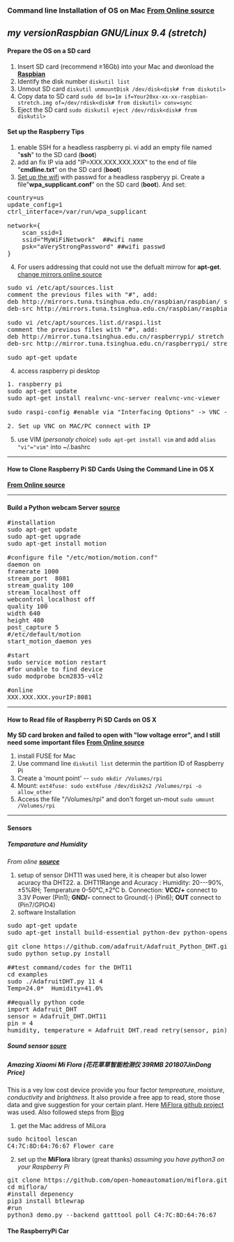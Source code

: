 ### Command line Installation of OS on Mac  [**From Online source**](https://www.raspberrypi.org/documentation/installation/installing-images/mac.md)
*my versionRaspbian GNU/Linux 9.4 (stretch)*
--------
#### Prepare the OS on a SD card

1. Insert SD card (recommend ≥16Gb) into your Mac and dwonload the [**Raspbian**](https://www.raspberrypi.org/downloads/raspbian/)
2. Identify the disk number `diskutil list`
3. Unmout SD card `diskutil unmountDisk /dev/disk<disk# from diskutil> `
4. Copy data to SD card `sudo dd bs=1m if=Your20xx-xx-xx-raspbian-stretch.img of=/dev/rdisk<disk# from diskutil> conv=sync`
5. Eject the SD card `sudo diskutil eject /dev/rdisk<disk# from diskutil>`


#### Set up the Raspberry Tips
1. enable SSH for a headless raspberry pi. vi add an empty file named "**ssh**" to the SD card (**boot**)
2. add an fix IP via add "IP=XXX.XXX.XXX.XXX" to the end of file "**cmdline.txt**" on the SD card (**boot**)
3. [Set up the wifi](https://www.raspberrypi-spy.co.uk/2017/04/manually-setting-up-pi-wifi-using-wpa_supplicant-conf/) with passwd for a headless raspberyy pi. Create a file"**wpa_supplicant.conf**" on the SD card (**boot**). And set:      
<pre>
country=us
update_config=1
ctrl_interface=/var/run/wpa_supplicant

network={
	scan_ssid=1
	ssid="MyWiFiNetwork"  ##wifi name
	psk="aVeryStrongPassword" ##wifi passwd
}
</pre>   
4. For users addressing that could not use the defualt mirrow for **apt-get**. [change mirrors online source](https://blog.csdn.net/la9998372/article/details/77886806/)
<pre>
sudo vi /etc/apt/sources.list
comment the previous files with "#", add:
deb http://mirrors.tuna.tsinghua.edu.cn/raspbian/raspbian/ stretch main contrib non-free rpi
deb-src http://mirrors.tuna.tsinghua.edu.cn/raspbian/raspbian/ stretch main contrib non-free rpi

sudo vi /etc/apt/sources.list.d/raspi.list
comment the previous files with "#", add:
deb http://mirror.tuna.tsinghua.edu.cn/raspberrypi/ stretch main ui
deb-src http://mirror.tuna.tsinghua.edu.cn/raspberrypi/ stretch main ui

sudo apt-get update
</pre>

4. access raspberry pi desktop 
<pre>
1. raspberry pi
sudo apt-get update
sudo apt-get install realvnc-vnc-server realvnc-vnc-viewer

sudo raspi-config #enable via "Interfacing Options" -> VNC ->yes

2. Set up VNC on MAC/PC connect with IP
</pre>

5. use VIM (*personaly choice*) `sudo apt-get install vim` and add `alias "vi"="vim"` into ~/.bashrc

-----------
#### How to Clone Raspberry Pi SD Cards Using the Command Line in OS X 
[**From Online source**](https://computers.tutsplus.com/articles/how-to-clone-raspberry-pi-sd-cards-using-the-command-line-in-os-x--mac-59911)

-----------
#### Build a Python webcam Server [**source**](https://www.instructables.com/id/How-to-Make-Raspberry-Pi-Webcam-Server-and-Stream-/)
<pre>
#installation
sudo apt-get update
sudo apt-get upgrade
sudo apt-get install motion

#configure file "/etc/motion/motion.conf"
daemon on
framerate 1000
stream_port  8081
stream_quality 100
stream_localhost off
webcontrol_localhost off
quality 100
width 640
height 480
post_capture 5
#/etc/default/motion
start_motion_daemon yes

#start
sudo service motion restart
#for unable to find device
sudo modprobe bcm2835-v4l2

#online
XXX.XXX.XXX.yourIP:8081 
</pre>


-----------
#### How to Read file of Raspberry Pi SD Cards on OS X 
**My SD card broken and failed to open with "low voltage error", and I still need some important files**
[**From Online source**](https://www.jeffgeerling.com/blog/2017/mount-raspberry-pi-sd-card-on-mac-read-only-osxfuse-and-ext4fuse)
1. install FUSE for Mac   
2. Use command line `diskutil list` determin the partition ID of Raspberry Pi     
3. Create a 'mount point' -- `sudo mkdir /Volumes/rpi`   
4. Mount: `ext4fuse: sudo ext4fuse /dev/disk2s2 /Volumes/rpi -o allow_other`   
5. Access the file "/Volumes/rpi" and don't forget un-mout `sudo umount /Volumes/rpi`   

-----------
#### Sensors
##### Temparature and Humidity
*From oline [**source**](https://tutorials-raspberrypi.com/raspberry-pi-measure-humidity-temperature-dht11-dht22/)*

1. setup of sensor 
DHT11 was used here, it is cheaper but also lower acuracy tha DHT22.
    a. DHT11Range and Acuracy : Humidity:  20---90%, ±5%RH; Temperature 0-50℃,±2℃
    b. Connection: **VCC/+** connect to 3.3V Power (Pin1); **GND/-** connect to Ground(-) (Pin6); **OUT** connect to (Pin7/GPIO4)  
2. software Installation 
<pre>
sudo apt-get update
sudo apt-get install build-essential python-dev python-openssl git

git clone https://github.com/adafruit/Adafruit_Python_DHT.git && cd Adafruit_Python_DHT
sudo python setup.py install

##test command/codes for the DHT11  
cd examples
sudo ./AdafruitDHT.py 11 4 
Temp=24.0*  Humidity=41.0%

##equally python code
import Adafruit_DHT
sensor = Adafruit_DHT.DHT11
pin = 4
humidity, temperature = Adafruit_DHT.read_retry(sensor, pin)
</pre>

##### Sound sensor [soure](https://www.instructables.com/id/Sound-Sensor-Raspberry-Pi/) 

##### Amazing Xiaomi Mi Flora (花花草草智能检测仪 39RMB 201807JinDong Price)
This is a vey low cost device provide you four factor *tempreature*, *moisture*, *conductivity* and *brightness*. It also provide a free app to read, store those data and give suggestion for your certain plant. Here [MiFlora github project](https://github.com/open-homeautomation/miflora) was used. Also followed steps from [Blog](https://zsiti.eu/xiaomi-miflora-plant-sensor-pimatic-raspberry-pi-3/)

1. get the Mac address of MiLora
<pre>
sudo hcitool lescan
C4:7C:8D:64:76:67 Flower care
</pre>
2. set up the **MiFlora** library (great thanks) 
*assuming you have python3 on your Raspberry Pi*
<pre>
git clone https://github.com/open-homeautomation/miflora.git
cd miflora/
#install depenency
pip3 install btlewrap
#run
python3 demo.py --backend gatttool poll C4:7C:8D:64:76:67
</pre>
#### The RaspberryPi Car
